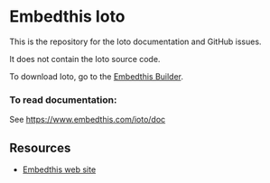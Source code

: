 Embedthis Ioto
===

This is the repository for the Ioto documentation and GitHub issues.

It does not contain the Ioto source code.

To download Ioto, go to the [Embedthis Builder](https://admin.embedthis.com).

### To read documentation:

See https://www.embedthis.com/ioto/doc

Resources
---
- [Embedthis web site](http://www.embedthis.com/)
